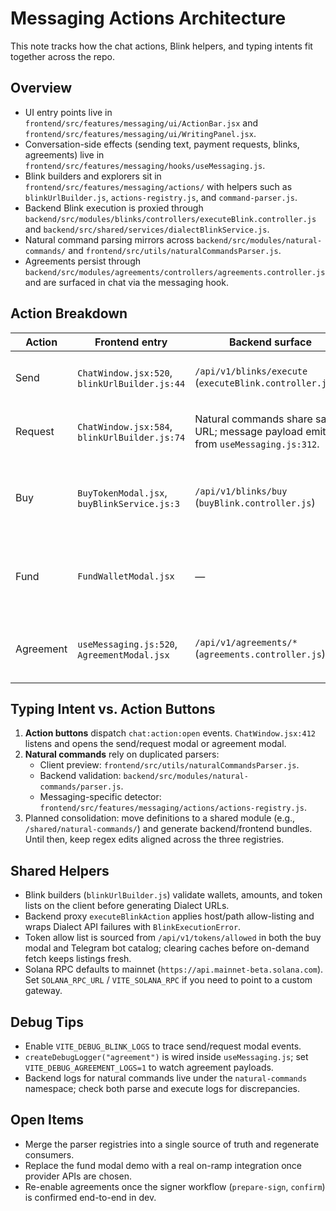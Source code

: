 # Messaging Actions Architecture

This note tracks how the chat actions, Blink helpers, and typing intents fit together across the repo.

## Overview

- UI entry points live in `frontend/src/features/messaging/ui/ActionBar.jsx` and `frontend/src/features/messaging/ui/WritingPanel.jsx`.
- Conversation-side effects (sending text, payment requests, blinks, agreements) live in `frontend/src/features/messaging/hooks/useMessaging.js`.
- Blink builders and explorers sit in `frontend/src/features/messaging/actions/` with helpers such as `blinkUrlBuilder.js`, `actions-registry.js`, and `command-parser.js`.
- Backend Blink execution is proxied through `backend/src/modules/blinks/controllers/executeBlink.controller.js` and `backend/src/shared/services/dialectBlinkService.js`.
- Natural command parsing mirrors across `backend/src/modules/natural-commands/` and `frontend/src/utils/naturalCommandsParser.js`.
- Agreements persist through `backend/src/modules/agreements/controllers/agreements.controller.js` and are surfaced in chat via the messaging hook.

## Action Breakdown

| Action | Frontend entry | Backend surface | Notes |
| --- | --- | --- | --- |
| Send | `ChatWindow.jsx:520`, `blinkUrlBuilder.js:44` | `/api/v1/blinks/execute` (`executeBlink.controller.js:4`) | Inline send signs directly; shares blink message after success. |
| Request | `ChatWindow.jsx:584`, `blinkUrlBuilder.js:74` | Natural commands share same URL; message payload emitted from `useMessaging.js:312`. | Blink builder reused for client + backend parity. |
| Buy | `BuyTokenModal.jsx`, `buyBlinkService.js:3` | `/api/v1/blinks/buy` (`buyBlink.controller.js`) | Backend enforces token allow list and slippage; shares result via `sendBlinkAction`. |
| Fund | `FundWalletModal.jsx` | — | Demo-only flow; keep isolated until onboarding provider is ready. |
| Agreement | `useMessaging.js:520`, `AgreementModal.jsx` | `/api/v1/agreements/*` (`agreements.controller.js`) | Uses E2EE envelopes; double-check conv key before sending. |

## Typing Intent vs. Action Buttons

1. **Action buttons** dispatch `chat:action:open` events. `ChatWindow.jsx:412` listens and opens the send/request modal or agreement modal.
2. **Natural commands** rely on duplicated parsers:
   - Client preview: `frontend/src/utils/naturalCommandsParser.js`.
   - Backend validation: `backend/src/modules/natural-commands/parser.js`.
   - Messaging-specific detector: `frontend/src/features/messaging/actions/actions-registry.js`.
3. Planned consolidation: move definitions to a shared module (e.g., `/shared/natural-commands/`) and generate backend/frontend bundles. Until then, keep regex edits aligned across the three registries.

## Shared Helpers

- Blink builders (`blinkUrlBuilder.js`) validate wallets, amounts, and token lists on the client before generating Dialect URLs.
- Backend proxy `executeBlinkAction` applies host/path allow-listing and wraps Dialect API failures with `BlinkExecutionError`.
- Token allow list is sourced from `/api/v1/tokens/allowed` in both the buy modal and Telegram bot catalog; clearing caches before on-demand fetch keeps listings fresh.
- Solana RPC defaults to mainnet (`https://api.mainnet-beta.solana.com`). Set `SOLANA_RPC_URL` / `VITE_SOLANA_RPC` if you need to point to a custom gateway.

## Debug Tips

- Enable `VITE_DEBUG_BLINK_LOGS` to trace send/request modal events.
- `createDebugLogger("agreement")` is wired inside `useMessaging.js`; set `VITE_DEBUG_AGREEMENT_LOGS=1` to watch agreement payloads.
- Backend logs for natural commands live under the `natural-commands` namespace; check both parse and execute logs for discrepancies.

## Open Items

- Merge the parser registries into a single source of truth and regenerate consumers.
- Replace the fund modal demo with a real on-ramp integration once provider APIs are chosen.
- Re-enable agreements once the signer workflow (`prepare-sign`, `confirm`) is confirmed end-to-end in dev.
